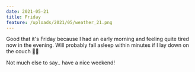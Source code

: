 ```yaml
---
date: 2021-05-21
title: Friday
feature: /uploads/2021/05/weather_21.png
---
```


Good that it's Friday because I had an early morning and feeling quite tired now in the evening. Will probably fall asleep within minutes if I lay down on the couch 🙈😴

Not much else to say.. have a nice weekend!
